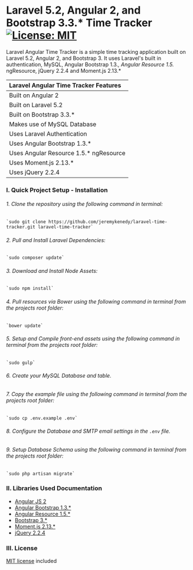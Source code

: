# Laravel 5.2, Angular 2, and Bootstrap 3.3.* Time Tracker [![License: MIT](https://img.shields.io/badge/License-MIT-yellow.svg)](https://opensource.org/licenses/MIT)

Laravel Angular Time Tracker is a simple time tracking application built on Laravel 5.2, Angular 2, and Bootstrap 3. It uses Laravel's built in authentication, MySQL, Angular Bootstrap 1.3.*, Angular Resource 1.5.* ngResource, jQuery 2.2.4 and Moment.js 2.13.*

| Laravel Angular Time Tracker Features |
| :------------ |
| Built on Angular 2 |
| Built on Laravel 5.2 |
| Built on Bootstrap 3.3.* |
| Makes use of MySQL Database |
| Uses Laravel Authentication |
| Uses Angular Bootstrap 1.3.* |
| Uses Angular Resource 1.5.* ngResource |
| Uses Moment.js 2.13.* |
| Uses jQuery 2.2.4|

### I. Quick Project Setup - Installation

###### 1. Clone the repository using the following command in terminal:

	`sudo git clone https://github.com/jeremykenedy/laravel-time-tracker.git laravel-time-tracker`

###### 2. Pull and Install Laravel Dependencies:

	`sudo composer update`

###### 3. Download and Install Node Assets:

	`sudo npm install`

###### 4. Pull resources via Bower using the following command in terminal from the projects root folder:

	`bower update`

###### 5. Setup and Compile front-end assets using the following command in terminal from the projects root folder:

	`sudo gulp`

###### 6. Create your MySQL Database and table.

###### 7. Copy the example file  using the following command in terminal from the projects root folder:

	`sudo cp .env.example .env`

###### 8. Configure the Database and SMTP email settings in the ```.env``` file.

###### 9. Setup Database Schema using the following command in terminal from the projects root folder:

	`sudo php artisan migrate`

### II. Libraries Used Documentation
* [Angular JS 2](https://angular.io/docs/ts/latest/)
* [Angular Bootstrap 1.3.*](https://angular-ui.github.io/bootstrap/)
* [Angular Resource 1.5.*](https://docs.angularjs.org/api/ngResource)
* [Bootstrap 3.*](http://getbootstrap.com/)
* [Moment.js 2.13.*](http://momentjs.com/docs/)
* [jQuery 2.2.4](http://api.jquery.com/)

### III. License
[MIT license](https://github.com/jeremykenedy/angular-timetracker/blob/master/LICENSE) included
